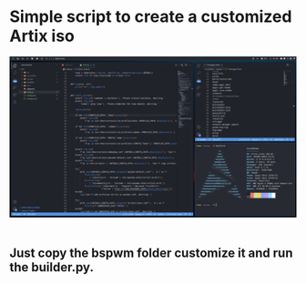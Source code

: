 # Simple script to create a customized Artix iso
<p align="center">
  <img src="https://github.com/lsfratel/simple-artix-custom-iso-builder/blob/main/bspwm/bspwm-qogir.png?raw=true">&nbsp;
</p>

## Just copy the bspwm folder customize it and run the builder.py.
